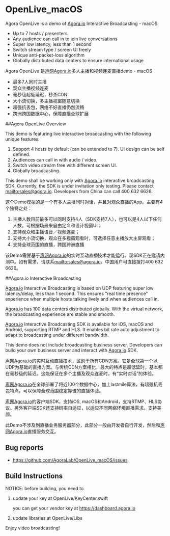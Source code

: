 # OpenLive_macOS

Agora OpenLive is a demo of [Agora.io](http://www.agora.io) Interactive Broadcasting - macOS

* Up to 7 hosts / presenters 
* Any audience can call in to join live conversations 
* Super low latency, less than 1 second
* Switch stream type / screen UI freely 
* Unique anti-packet-loss algorithm  
* Globally distributed data centers to ensure international usage

Agora OpenLive 是[声网Agora.io](http://cn.agora.io)多人主播和视频连麦直播demo - macOS

* 最多7人同时主播
* 观众主播视频连麦
* 毫秒级超低延迟，秒杀CDN
* 大小流切换，多主播视窗随意切换
* 超强抗丢包，网络不好直播仍然流畅
* 跨洲跨国数据中心，保障直播全球扩展

##Agora OpenLive Overview

This demo is featuring live interactive broadcasting with the following unique features: 

1. Support 4 hosts by default (can be extended to 7). UI design can be self defined. 
2. Audiences can call in with audio / video. 
3. Switch video stream free with different screen UI.
4. Globally broadcasting.

This demo shall be working only with [Agora.io](http://www.agora.io) interactive broadcasting SDK. Currently, the SDK is under invitation only testing. Please contact <mailto:sales@agora.io>. Developers from China can call 400 632 6626.

这个Demo模拟的是一个有多人主播同时对话，并且对观众直播的App。主要有4个独特之处：

1. 主播人数目前最多可以同时支持4人（SDK支持7人），也可以是4人以下任何人数。可根据场景来自由定义和设计视窗UI；
2. 支持观众和主播语音／视频连麦；
3. 支持大小流切换，观众在多视窗观看时，可选择任意主播放大主屏观看；
4. 支持全球范围的直播，跨国跨洲直播

该Demo需要基于[声网Agora.io](http://cn.agora.io)的实时互动直播技术才能运行。现SDK正在邀请内测中。如有需求，请联系<mailto:sales@agora.io>。中国用户可直接拨打400 632 6626。

##Agora.io Interactive Broadcasting

[Agora.io](http://www.agora.io) Interactive Broadcasting is based on UDP featuring super low latency/delay, less than 1 second. This ensures “real time presence” experience when multiple hosts talking lively and when audiences call in.

[Agora.io](http://www.agora.io) has 100 data centers distributed globally. With the virtual network, the broadcasting experience are stable and smooth. 

[Agora.io](http://www.agora.io) Interactive Broadcasting SDK is available for iOS, macOS and Android, supporting RTMP and HLS. It enables bit rate auto adjustment to adapt to broadcasting under different bandwidth.

This demo does not include broadcasting business server. Developers can build your own business server and interact with [Agora.io](http://www.agora.io) SDK.

[声网Agora.io](http://cn.agora.io)的实时互动直播技术，区别于所有CDN方案。它是全球第一个以UDP为基础的直播方案。与传统CDN方案相比，最大的特点是超低延时，基本都在毫秒级的延迟。这能保证在多个主播及观众连麦时，有“实时对话”的体验。

[声网Agora.io](http://cn.agora.io)在全球部署了将近100个数据中心，加上lastmile算法，有超强抗丢包特点，可以保障全球范围稳定靠谱的直播体验。

[声网Agora.io](http://cn.agora.io)的客户端SDK，支持iOS, macOS和Android，支持RTMP、HLS协议。另外客户端SDK还支持码率自适应，以适应不同网络环境直播需求。支持美颜。

此Demo不涉及到直播业务服务器部分，此部分一般由开发者自行开发，然后和[声网Agora.io](http://cn.agora.io)直播服务交互。


## Bug reports

* https://github.com/AgoraLab/OpenLive_macOS/issues


## Build Instructions

NOTICE: before building, you need to


1. update your key at OpenLive/KeyCenter.swift

	you can get your vendor key at https://dashboard.agora.io


2. update libraries at OpenLive/Libs


Enjoy video broadcasting!
